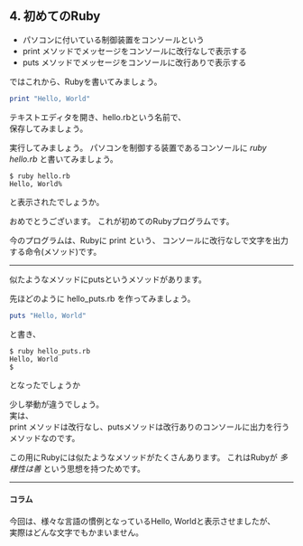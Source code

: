 ## 4. 初めてのRuby
* パソコンに付いている制御装置をコンソールという
* print メソッドでメッセージをコンソールに改行なしで表示する
* puts メソッドでメッセージをコンソールに改行ありで表示する

ではこれから、Rubyを書いてみましょう。

```ruby
print "Hello, World"
```

テキストエディタを開き、hello.rbという名前で、  
保存してみましょう。

実行してみましょう。
パソコンを制御する装置であるコンソールに *ruby hello.rb* と書いてみましょう。

```shell
$ ruby hello.rb
Hello, World%
```

と表示されたでしょうか。

おめでとうございます。
これが初めてのRubyプログラムです。

今のプログラムは、Rubyに print という、
コンソールに改行なしで文字を出力する命令(メソッド)です。

---

似たようなメソッドにputsというメソッドがあります。

先ほどのように hello_puts.rb を作ってみましょう。

```ruby
puts "Hello, World"
```

と書き、

```shell
$ ruby hello_puts.rb
Hello, World
$ 
```

となったでしょうか

少し挙動が違うでしょう。  
実は、  
print メソッドは改行なし、putsメソッドは改行ありのコンソールに出力を行うメソッドなのです。

この用にRubyには似たようなメソッドがたくさんあります。
これはRubyが *多様性は善* という思想を持つためです。

--- 
#### コラム
今回は、様々な言語の慣例となっているHello, Worldと表示させましたが、  
実際はどんな文字でもかまいません。
